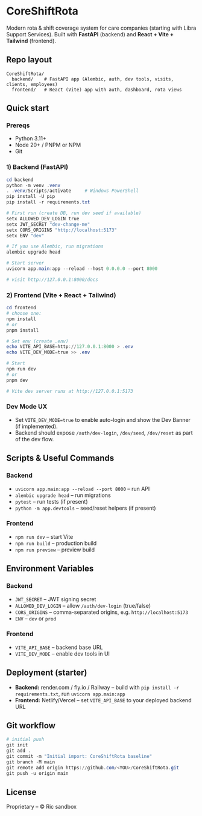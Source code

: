 # CoreShiftRota

Modern rota & shift coverage system for care companies (starting with Libra Support Services). Built with **FastAPI** (backend) and **React + Vite + Tailwind** (frontend).

## Repo layout

```
CoreShiftRota/
  backend/    # FastAPI app (Alembic, auth, dev tools, visits, clients, employees)
  frontend/   # React (Vite) app with auth, dashboard, rota views
```

## Quick start

### Prereqs
- Python 3.11+
- Node 20+ / PNPM or NPM
- Git

### 1) Backend (FastAPI)

```powershell
cd backend
python -m venv .venv
. .venv/Scripts/activate     # Windows PowerShell
pip install -U pip
pip install -r requirements.txt

# First run (create DB, run dev seed if available)
setx ALLOWED_DEV_LOGIN true
setx JWT_SECRET "dev-change-me"
setx CORS_ORIGINS "http://localhost:5173"
setx ENV "dev"

# If you use Alembic, run migrations
alembic upgrade head

# Start server
uvicorn app.main:app --reload --host 0.0.0.0 --port 8000

# visit http://127.0.0.1:8000/docs
```

### 2) Frontend (Vite + React + Tailwind)

```powershell
cd frontend
# choose one:
npm install
# or
pnpm install

# Set env (create .env)
echo VITE_API_BASE=http://127.0.0.1:8000 > .env
echo VITE_DEV_MODE=true >> .env

# Start
npm run dev
# or
pnpm dev

# Vite dev server runs at http://127.0.0.1:5173
```

### Dev Mode UX
- Set `VITE_DEV_MODE=true` to enable auto-login and show the Dev Banner (if implemented).
- Backend should expose `/auth/dev-login`, `/dev/seed`, `/dev/reset` as part of the dev flow.

## Scripts & Useful Commands

### Backend
- `uvicorn app.main:app --reload --port 8000` – run API
- `alembic upgrade head` – run migrations
- `pytest` – run tests (if present)
- `python -m app.devtools` – seed/reset helpers (if present)

### Frontend
- `npm run dev` – start Vite
- `npm run build` – production build
- `npm run preview` – preview build

## Environment Variables

### Backend
- `JWT_SECRET` – JWT signing secret
- `ALLOWED_DEV_LOGIN` – allow `/auth/dev-login` (true/false)
- `CORS_ORIGINS` – comma-separated origins, e.g. `http://localhost:5173`
- `ENV` – `dev` or `prod`

### Frontend
- `VITE_API_BASE` – backend base URL
- `VITE_DEV_MODE` – enable dev tools in UI

## Deployment (starter)
- **Backend:** render.com / fly.io / Railway – build with `pip install -r requirements.txt`, run `uvicorn app.main:app`
- **Frontend:** Netlify/Vercel – set `VITE_API_BASE` to your deployed backend URL

## Git workflow

```powershell
# initial push
git init
git add .
git commit -m "Initial import: CoreShiftRota baseline"
git branch -M main
git remote add origin https://github.com/<YOU>/CoreShiftRota.git
git push -u origin main
```

## License
Proprietary – © Ric sandbox
